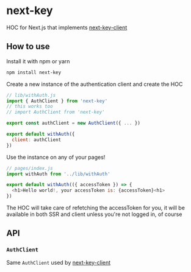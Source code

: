 # next-key

HOC for Next.js that implements [next-key-client](https://github.com/lfades/next-key/tree/master/packages/next-key-client)

## How to use

Install it with npm or yarn

```bash
npm install next-key
```

Create a new instance of the authentication client and create the HOC

```js
// lib/withAuth.js
import { AuthClient } from 'next-key'
// this works too
// import AuthClient from 'next-key'

export const authClient = new AuthClient({ ... })

export default withAuth({
  client: authClient
})
```

Use the instance on any of your pages!

```js
// pages/index.js
import withAuth from '../lib/withAuth'

export default withAuth(({ accessToken }) => {
  <h1>Hello world!, your accessToken is: {accessToken}<h1>
})
```

The HOC will take care of refetching the accessToken for you, it will be available in both SSR and client unless you're not logged in, of course

## API

### `AuthClient`

Same `AuthClient` used by [next-key-client](https://github.com/lfades/next-key/tree/master/packages/next-key-client#authclient)
